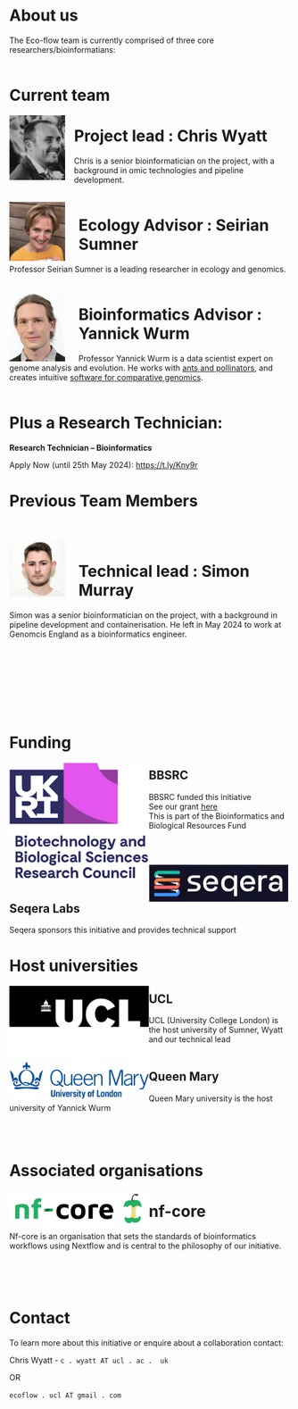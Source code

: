# About us


The Eco-flow team is currently comprised of three core researchers/bioinformatians:
<br><br>

# Current team

<img style="margin-right: 1.0rem" align="left" width="100" src="./img/chris.png" />

# Project lead           : Chris Wyatt
Chris is a senior bioinformatician on the project, with a background in omic technologies and pipeline development.
<br><br>

<img style="margin-right: 1.5rem" align="left" width="100" src="./img/seirian.png" />

# Ecology Advisor             : Seirian Sumner
Professor Seirian Sumner is a leading researcher in ecology and genomics.
<br><br>

<img style="margin-right: 1.5rem" align="left" width="100" src="./img/yannick.png" />

# Bioinformatics Advisor : Yannick Wurm
Professor Yannick Wurm is a data scientist expert on genome analysis and evolution. He works with [ants and pollinators](https://wurmlab.com), and creates intuitive [software for comparative genomics](https://sequenceserver.com).
<br><br>

# Plus a Research Technician:<br>

**Research Technician – Bioinformatics**

Apply Now (until 25th May 2024): https://t.ly/Kny9r

# Previous Team Members
<br><br>
<img style="margin-right: 1.5rem" align="left" width="100" src="./img/Simon.png" />
# Technical lead                  : Simon Murray
Simon was a senior bioinformatician on the project, with a background in pipeline development and containerisation. He left in May 2024 to work at Genomcis England as a bioinformatics engineer.


<br><br><br><br>

<br><br>

# Funding

<img align="left" width="250" src="./img/BBSRC.png" />

## BBSRC

BBSRC funded this initiative<br>
See our grant [here](https://shorturl.at/bjAI3)<br>
This is part of the Bioinformatics and Biological Resources Fund

<br><br>

<img align="left" width="250" src="./img/seqera.png" />

## Seqera Labs

Seqera sponsors this initiative and provides technical support<br>

# Host universities

<img align="left" width="250" src="./img/ucl.png" />

## UCL

UCL (University College London) is the host university of Sumner, Wyatt and our technical lead
<br><br>

<img align="left" width="250" src="./img/QM.png" />

## Queen Mary

Queen Mary university is the host university of Yannick Wurm

<br><br>
# Associated organisations

<img align="left" width="250" src="./img/nfcore.png" />

# nf-core

Nf-core is an organisation that sets the standards of bioinformatics workflows using Nextflow and is central to the philosophy of our initiative.



<br><br><br>


# Contact

To learn more about this initiative or enquire about a collaboration contact:

Chris Wyatt - `c . wyatt AT ucl . ac .  uk`

OR

`ecoflow . ucl AT gmail . com`
